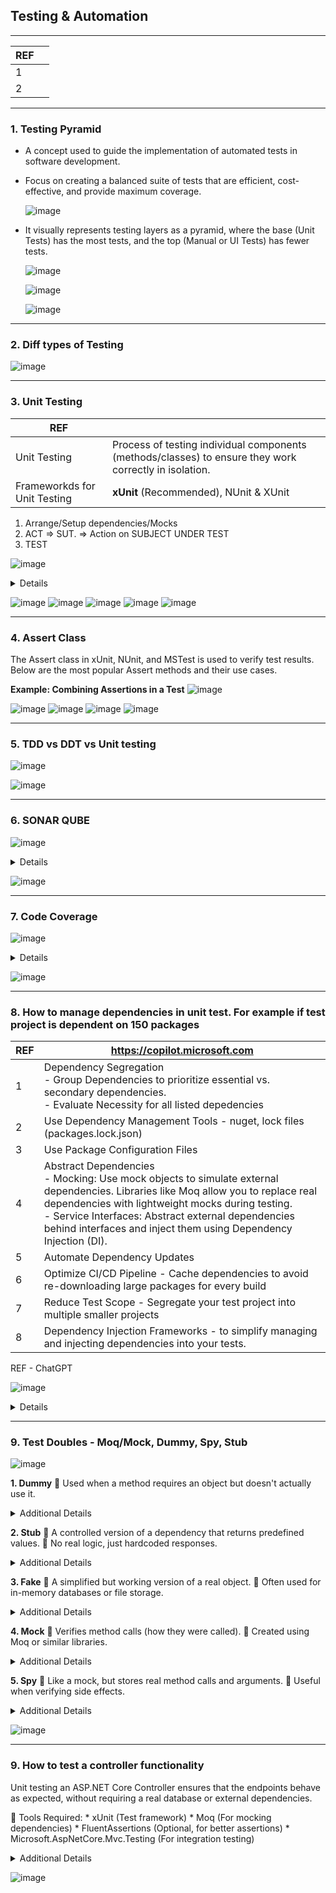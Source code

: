 ## Testing & Automation

---------------------------------------------
| REF | |
| - | - |
| 1 |   |
| 2 | 
---------------------------------------------
### 1. Testing Pyramid 

*  A concept used to guide the implementation of automated tests in software development. 
*  Focus on creating a balanced suite of tests that are efficient, cost-effective, and provide maximum coverage.

    ![image](https://github.com/user-attachments/assets/41c01702-f71b-4cf1-8d7a-ac964e62ad35)
      
*  It visually represents testing layers as a pyramid, where the base (Unit Tests) has the most tests, and the top (Manual or UI Tests) has fewer tests.

   ![image](https://github.com/user-attachments/assets/08488543-a380-4a95-8374-87c7bac9f0a6)

   ![image](https://github.com/user-attachments/assets/8e250006-491d-4ea3-8edc-89e57c845592)

   ![image](https://github.com/user-attachments/assets/cfec99ca-1cd8-4fae-b9a7-2b093b5db2e7)

---------------------------------------------
### 2. Diff types of Testing

![image](https://github.com/user-attachments/assets/8ec4ccb0-8e77-4467-b66f-326e0fb8547f)

---------------------------------------------
### 3. Unit Testing 

| REF | |
| - | - |
| Unit Testing | Process of testing individual components (methods/classes) to ensure they work correctly in isolation.   |
| Frameworkds for Unit Testing | **xUnit** (Recommended), NUnit & XUnit  | 

1. Arrange/Setup dependencies/Mocks
2. ACT =>   SUT. => Action  on SUBJECT UNDER TEST
3. TEST

![image](https://github.com/user-attachments/assets/df470d90-5ef1-4648-aa9c-926ac67027fa)   

<details>
    <summary> Details </summary>
    
Steps  
 1. Setting Up Unit Testing in C# .NET
 2. Writing a Simple Unit Test
    
       ![image](https://github.com/user-attachments/assets/8f610e73-cd1e-49de-b52e-bb040fdf456e)
       ![image](https://github.com/user-attachments/assets/214a3070-ae52-4eb7-a658-d08993f214b4)

       ![image](https://github.com/user-attachments/assets/17853c54-bcc0-4435-9a12-361359a73be2)
 4. Running Unit Tests
 5. Testing Exceptions & Edge Cases
      ![image](https://github.com/user-attachments/assets/1b880cc3-47cb-4b87-850c-91e2b9e4f279)
    
 6. Using Theory for Parameterized Tests
    ![image](https://github.com/user-attachments/assets/cfe21112-78cc-4acc-bcd3-a6e0f9d73879)

 7. Mocking Dependencies Using Moq
      ![image](https://github.com/user-attachments/assets/341075ee-6521-49ac-8543-035aa0af684e)
      ![image](https://github.com/user-attachments/assets/7b303eed-b8dd-4600-8f99-62fc9b075609)

 8. Best Practices for Unit Testing

    ![image](https://github.com/user-attachments/assets/6aae0527-15f6-4e5c-90ba-11946e3776dc)

 9.  Running Tests in CI/CD (GitHub Actions)
      ![image](https://github.com/user-attachments/assets/ec7fb518-ee8f-442b-8d39-9facbe3e7d88)

</details>

![image](https://github.com/user-attachments/assets/ad4df536-1a72-4e1a-b842-7fecad5a080e)
![image](https://github.com/user-attachments/assets/8d459b13-6a59-4aa8-82ec-4f0075d2f330)
![image](https://github.com/user-attachments/assets/988b4ba1-2fc6-46db-b94a-ddf089640079)
![image](https://github.com/user-attachments/assets/8675a397-36c8-4f60-9b93-94bf0d198511)
![image](https://github.com/user-attachments/assets/d3a1567b-2766-4930-a129-b4218bb61cee)

---------------------------------------------
### 4. Assert Class

The Assert class in xUnit, NUnit, and MSTest is used to verify test results. Below are the most popular Assert methods and their use cases.

**Example: Combining Assertions in a Test**
![image](https://github.com/user-attachments/assets/1ef8d397-9c7d-463e-a2b5-2270400aec19)

![image](https://github.com/user-attachments/assets/44bef8c5-bc16-46a8-a634-ac12a1d4773f)
![image](https://github.com/user-attachments/assets/8e001ad9-2d3e-438c-8706-a698ffcf9368)
![image](https://github.com/user-attachments/assets/985c23ef-c804-4af7-ac9c-22b054065ab5)
![image](https://github.com/user-attachments/assets/697ef686-b6f0-43fa-af4b-5b11a6ab6c3c)


---------------------------------------------
### 5. TDD vs DDT vs Unit testing

![image](https://github.com/user-attachments/assets/1e81f49a-28a6-4aa8-8fb6-19bb2a89ab13)

![image](https://github.com/user-attachments/assets/e5309972-eb37-493f-8705-4643fc6a3457)

---------------------------------------------
### 6. SONAR QUBE

![image](https://github.com/user-attachments/assets/fa26db35-5020-45df-92da-1af4f6270012)

<details>
    <summary> Details </summary>
    
![image](https://github.com/user-attachments/assets/131e94b9-a1b1-4ed8-ad4b-714c49379bfb)

![image](https://github.com/user-attachments/assets/e502bcd8-6ef3-49cc-b552-7d4f86e2342a)

![image](https://github.com/user-attachments/assets/5fee6fc3-0b79-4ea6-afc4-6bdb9764cca3)

![image](https://github.com/user-attachments/assets/dd67d151-d0a9-407f-8b9c-59124cde2844)

</details>

![image](https://github.com/user-attachments/assets/407ff2df-f07a-492a-8318-49494b195dfc)

---------------------------------------------
### 7. Code Coverage

![image](https://github.com/user-attachments/assets/8d81f392-fd50-44ac-a72d-e5e35025df29)

<details>
    <summary> Details </summary>
    
![image](https://github.com/user-attachments/assets/008857d9-7c9b-4698-bc2f-3cd8568bbae4)

![image](https://github.com/user-attachments/assets/b029c509-16d8-47de-94f9-b1cd55f29fa6)

![image](https://github.com/user-attachments/assets/7261ec54-2f18-4e94-bbd7-2af0fc3f393a)

</details>

![image](https://github.com/user-attachments/assets/d14473c4-03ee-42d8-84ea-a322d5a35d61)

---------------------------------------------
### 8. How to manage dependencies in unit test. For example if test project is dependent on 150 packages

| REF | https://copilot.microsoft.com |
| - | - |
| 1 | Dependency Segregation </br> -  Group Dependencies to  prioritize essential vs. secondary dependencies. </br> -   Evaluate Necessity for all listed depedencies |
| 2 | Use Dependency Management Tools - nuget, lock files (packages.lock.json) |
| 3 | Use Package Configuration Files | 
| 4 | Abstract Dependencies </br> -  Mocking: Use mock objects to simulate external dependencies. Libraries like Moq allow you to replace real dependencies with lightweight mocks during testing. </br> -  Service Interfaces: Abstract external dependencies behind interfaces and inject them using Dependency Injection (DI). |
| 5 | Automate Dependency Updates |
| 6 | Optimize CI/CD Pipeline - Cache dependencies to avoid re-downloading large packages for every build |  
| 7 | Reduce Test Scope - Segregate your test project into multiple smaller projects | 
| 8 |  Dependency Injection Frameworks - to simplify managing and injecting dependencies into your tests. |

REF - ChatGPT

![image](https://github.com/user-attachments/assets/d83c7718-9c16-48d5-b900-623410bd8597)

<details>
    <summary> Details </summary>
    
![image](https://github.com/user-attachments/assets/48290270-c73b-45fb-9ecd-627d9c290b01)
![image](https://github.com/user-attachments/assets/ad55b434-a9ab-42f3-9cf0-0ff78d3ab7c3)
![image](https://github.com/user-attachments/assets/2c93a9e7-af40-4046-b793-e08b57748566)
![image](https://github.com/user-attachments/assets/9fb1094a-32b1-45b4-8ddb-7f0fbb578f47)
![image](https://github.com/user-attachments/assets/21912d66-ffe9-4382-b69b-1850fc876edc)
![image](https://github.com/user-attachments/assets/8fbe8b46-cf1c-4e82-b1cf-c7f801213943)
![image](https://github.com/user-attachments/assets/b57a49f2-72a3-42f0-8af1-ce97a4e1bfaf)
![image](https://github.com/user-attachments/assets/22cd0668-1fdd-4217-af9a-9bdc9ed275f2)
![image](https://github.com/user-attachments/assets/a0974961-df52-48e8-974f-c5c5d9a6c0cd)
![image](https://github.com/user-attachments/assets/2cac1390-ab0f-4e7d-ada7-2a55f04abc97)
![image](https://github.com/user-attachments/assets/373bd5d8-34d0-4035-b134-e35425f1664e)
![image](https://github.com/user-attachments/assets/c0e3a8f6-32f4-435e-952c-0334473c440c)

</details>

---------------------------------------------
### 9. Test Doubles - Moq/Mock, Dummy, Spy, Stub
![image](https://github.com/user-attachments/assets/1db429ed-6711-4f19-b308-4df96d747e11)

**1. Dummy**
   🔹 Used when a method requires an object but doesn't actually use it.
<details>
    <summary> Additional Details </summary>
    
![image](https://github.com/user-attachments/assets/54f53684-eb78-42e2-a434-4e4d856ef5e1)
    
</details>

**2. Stub**
🔹 A controlled version of a dependency that returns predefined values.
🔹 No real logic, just hardcoded responses.
<details>
    <summary> Additional Details </summary>
    
![image](https://github.com/user-attachments/assets/05c0ce1a-3455-48f3-b698-be86785ad744)

</details>

**3. Fake**
🔹 A simplified but working version of a real object.
🔹 Often used for in-memory databases or file storage.
<details>
    <summary> Additional Details </summary>
    
   ![image](https://github.com/user-attachments/assets/d5a696f9-503e-48bd-80d4-74a6b67061de)
   
</details>

**4. Mock**
🔹 Verifies method calls (how they were called).
🔹 Created using Moq or similar libraries.
<details>
    <summary> Additional Details </summary>
    
![image](https://github.com/user-attachments/assets/070c05a2-b35d-4284-9ec1-bc08ede7d234)
    
</details>

**5. Spy**
🔹 Like a mock, but stores real method calls and arguments.
🔹 Useful when verifying side effects.
<details>
    <summary> Additional Details </summary>
    
![image](https://github.com/user-attachments/assets/af161c3c-25b0-41bd-9d61-41639ffbf612)
    
</details>

![image](https://github.com/user-attachments/assets/8217ee40-633e-4422-9398-6b3255bca837)

---------------------------------------------
### 9. How to test a controller functionality

Unit testing an ASP.NET Core Controller ensures that the endpoints behave as expected, without requiring a real database or external dependencies.

🔹 Tools Required:
    *    xUnit (Test framework)
    *    Moq (For mocking dependencies)
    *    FluentAssertions (Optional, for better assertions)
    *    Microsoft.AspNetCore.Mvc.Testing (For integration testing)

<details>
    <summary> Additional Details </summary>
    🔹 STEPS
       1. Controller Setup - Let's assume we have a UserController that interacts with a service:
    
    ![image](https://github.com/user-attachments/assets/f30128dd-6923-49e6-b0f8-fa87510809b3)
    
![image](https://github.com/user-attachments/assets/3f0f37fc-ad0d-4bc2-ab62-9214ed806977)

![image](https://github.com/user-attachments/assets/e45b3516-656d-4944-aa5d-bb68b95c6bde)

![image](https://github.com/user-attachments/assets/d4b0c280-9fcb-43d5-a5d1-3a1ee851f256)

![image](https://github.com/user-attachments/assets/a190a776-b762-4eb3-a68d-eef8bc547fb9)

![image](https://github.com/user-attachments/assets/95996505-b245-404e-9793-bc106af5d15b)

![image](https://github.com/user-attachments/assets/d46a77b1-c9d5-46ac-be33-abcae0bf52f3)

</details>

![image](https://github.com/user-attachments/assets/a7c82542-d62e-4b82-9974-b2c44f6989b9)

